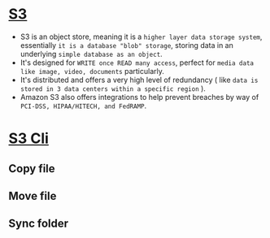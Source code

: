 

# [S3](https://aws.amazon.com/s3/)

- S3 is an object store, meaning it is a `higher layer data storage system`, essentially `it is a database "blob" storage`, storing data in an underlying `simple database as an object`.
- It's designed for `WRITE once READ many access`, perfect for `media data like image, video, documents` particularly.
- It's distributed and offers a very high level of redundancy ( like `data is stored in 3 data centers within a specific region` ).
- Amazon S3 also offers integrations to help prevent breaches by way of `PCI-DSS, HIPAA/HITECH, and FedRAMP`.

# [S3 Cli](https://docs.aws.amazon.com/cli/latest/reference/s3/)

## Copy file
## Move file
## Sync folder